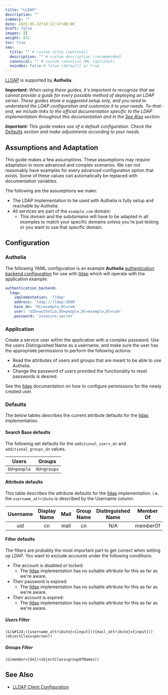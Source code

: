 ```yaml
---
title: "LLDAP"
description: ""
summary: ""
date: 2025-05-22T10:12:47+00:00
draft: false
images: []
weight: 852
toc: true
seo:
  title: "" # custom title (optional)
  description: "" # custom description (recommended)
  canonical: "" # custom canonical URL (optional)
  noindex: false # false (default) or true
---
```


[LLDAP] is supported by __Authelia__.

*__Important:__ When using these guides, it's important to recognize that we cannot provide a guide for every possible
method of deploying an LDAP server. These guides show a suggested setup only, and you need to understand the LDAP
configuration and customize it to your needs. To-that-end, we include links to the official documentation specific to
the LDAP implementation throughout this documentation and in the [See Also](#see-also) section.*

*__Important:__ This guide makes use of a default configuration. Check the [Defaults](#defaults) section
and make adjustments according to your needs.*

## Assumptions and Adaptation

This guide makes a few assumptions. These assumptions may require adaptation in more advanced and complex scenarios. We
can not reasonably have examples for every advanced configuration option that exists. Some of these values can
automatically be replaced with documentation variables.

The following are the assumptions we make:

- The LDAP implementation to be used with Authelia is fully setup and reachable by Authelia.
- All services are part of the `example.com` domain:
  - This domain and the subdomains will have to be adapted in all examples to match your specific domains unless you're
    just testing or you want to use that specific domain.

## Configuration

### Authelia

The following YAML configuration is an example __Authelia__ [authentication backend configuration] for use with
[lldap] which will operate with the application example:

```yaml {title="configuration.yml"}
authentication_backend:
  ldap:
    implementation: 'lldap'
    address: 'ldap://lldap:3890'
    base_dn: 'DC=example,DC=com'
    user: 'UID=authelia,OU=people,DC=example,DC=com'
    password: 'insecure_secret'
```

### Application

Create a service user within the application with a complex password. Use the users Distinguished Name as a username,
and make sure the user has the appropriate permissions to perform the following actions:

- Read the attributes of users and groups that are meant to be able to use Authelia.
- Change the password of users provided the functionality to reset passwords is desired.

See the [lldap] documentation on how to configure permissions for the newly created user.

### Defaults

The below tables describes the current attribute defaults for the [lldap] implementation.

#### Search Base defaults

The following set defaults for the `additional_users_dn` and `additional_groups_dn` values.

|    Users    |   Groups    |
|:-----------:|:-----------:|
| `OU=people` | `OU=groups` |

#### Attribute defaults

This table describes the attribute defaults for the [lldap] implementation. i.e. the `username_attribute` is described by
the Username column.

|    Username    | Display Name | Mail | Group Name | Distinguished Name | Member Of |
|:--------------:|:------------:|:----:|:----------:|:------------------:|:---------:|
|      uid       |      cn      | mail |     cn     |        N/A         | memberOf  |

#### Filter defaults

The filters are probably the most important part to get correct when setting up LDAP. You want to exclude accounts under
the following conditions:

- The account is disabled or locked:
  - The [lldap] implementation has no suitable attribute for this as far as we're aware.
- Their password is expired:
  - The [lldap] implementation has no suitable attribute for this as far as we're aware.
- Their account is expired:
  - The [lldap] implementation has no suitable attribute for this as far as we're aware.

##### Users Filter

```text
(&(&#124;({username_attribute}={input})({mail_attribute}={input}))(objectClass=person))
```

##### Groups Filter

```text
(&(member={dn})(objectClass=groupOfNames))
```

## See Also
- [LLDAP Client Configuration](https://github.com/lldap/lldap?tab=readme-ov-file#client-configuration)

[Authelia]: https://www.authelia.com
[lldap]: https://github.com/lldap/lldap
[authentication backend configuration]: ../../../configuration/first-factor/ldap.md
